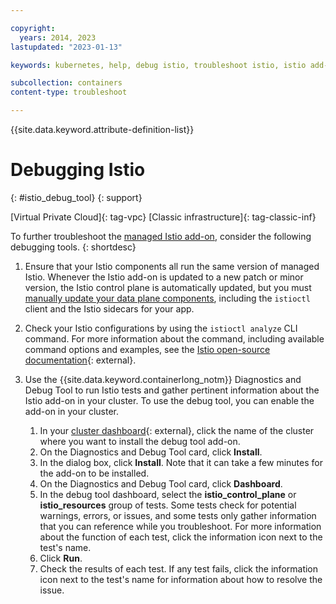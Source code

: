 ```yaml
---

copyright:
  years: 2014, 2023
lastupdated: "2023-01-13"

keywords: kubernetes, help, debug istio, troubleshoot istio, istio add-on debug

subcollection: containers
content-type: troubleshoot

---
```


{{site.data.keyword.attribute-definition-list}}




# Debugging Istio
{: #istio_debug_tool}
{: support}

[Virtual Private Cloud]{: tag-vpc} [Classic infrastructure]{: tag-classic-inf}

To further troubleshoot the [managed Istio add-on](/docs/containers?topic=containers-istio), consider the following debugging tools.
{: shortdesc}

1. Ensure that your Istio components all run the same version of managed Istio. Whenever the Istio add-on is updated to a new patch or minor version, the Istio control plane is automatically updated, but you must [manually update your data plane components](/docs/containers?topic=containers-istio#update_client_sidecar), including the `istioctl` client and the Istio sidecars for your app.

2. Check your Istio configurations by using the `istioctl analyze` CLI command. For more information about the command, including available command options and examples, see the [Istio open-source documentation](https://istio.io/latest/docs/reference/commands/istioctl/#istioctl-analyze){: external}.

3. Use the {{site.data.keyword.containerlong_notm}} Diagnostics and Debug Tool to run Istio tests and gather pertinent information about the Istio add-on in your cluster. To use the debug tool, you can enable the add-on in your cluster.
    1. In your [cluster dashboard](https://cloud.ibm.com/kubernetes/clusters){: external}, click the name of the cluster where you want to install the debug tool add-on.
    1. On the Diagnostics and Debug Tool card, click **Install**.
    1. In the dialog box, click **Install**. Note that it can take a few minutes for the add-on to be installed.
    1. On the Diagnostics and Debug Tool card, click **Dashboard**.
    1. In the debug tool dashboard, select the **istio_control_plane** or **istio_resources**  group of tests. Some tests check for potential warnings, errors, or issues, and some tests only gather information that you can reference while you troubleshoot. For more information about the function of each test, click the information icon next to the test's name.
    1. Click **Run**.
    1. Check the results of each test. If any test fails, click the information icon next to the test's name for information about how to resolve the issue.






